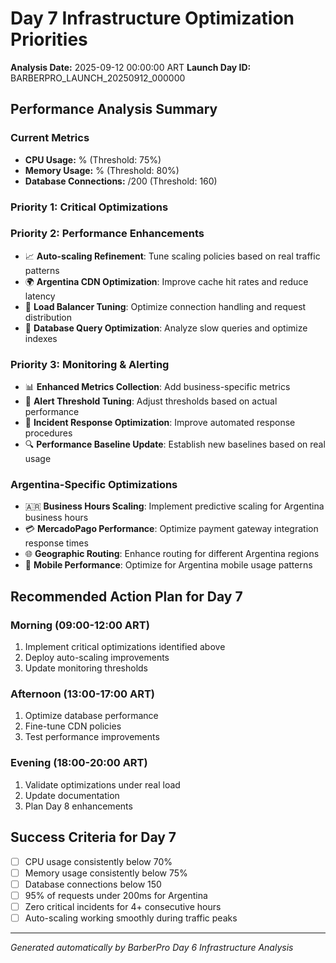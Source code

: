 # Day 7 Infrastructure Optimization Priorities
**Analysis Date:** 2025-09-12 00:00:00 ART
**Launch Day ID:** BARBERPRO_LAUNCH_20250912_000000

## Performance Analysis Summary

### Current Metrics
- **CPU Usage:** % (Threshold: 75%)
- **Memory Usage:** % (Threshold: 80%)
- **Database Connections:** /200 (Threshold: 160)

### Priority 1: Critical Optimizations




### Priority 2: Performance Enhancements
- 📈 **Auto-scaling Refinement**: Tune scaling policies based on real traffic patterns
- 🌍 **Argentina CDN Optimization**: Improve cache hit rates and reduce latency
- 🔄 **Load Balancer Tuning**: Optimize connection handling and request distribution
- 💾 **Database Query Optimization**: Analyze slow queries and optimize indexes

### Priority 3: Monitoring & Alerting
- 📊 **Enhanced Metrics Collection**: Add business-specific metrics
- 🚨 **Alert Threshold Tuning**: Adjust thresholds based on actual performance
- 📱 **Incident Response Optimization**: Improve automated response procedures
- 🔍 **Performance Baseline Update**: Establish new baselines based on real usage

### Argentina-Specific Optimizations
- 🇦🇷 **Business Hours Scaling**: Implement predictive scaling for Argentina business hours
- 💳 **MercadoPago Performance**: Optimize payment gateway integration response times
- 🌐 **Geographic Routing**: Enhance routing for different Argentina regions
- 📱 **Mobile Performance**: Optimize for Argentina mobile usage patterns

## Recommended Action Plan for Day 7

### Morning (09:00-12:00 ART)
1. Implement critical optimizations identified above
2. Deploy auto-scaling improvements
3. Update monitoring thresholds

### Afternoon (13:00-17:00 ART)
1. Optimize database performance
2. Fine-tune CDN policies
3. Test performance improvements

### Evening (18:00-20:00 ART)
1. Validate optimizations under real load
2. Update documentation
3. Plan Day 8 enhancements

## Success Criteria for Day 7
- [ ] CPU usage consistently below 70%
- [ ] Memory usage consistently below 75%
- [ ] Database connections below 150
- [ ] 95% of requests under 200ms for Argentina
- [ ] Zero critical incidents for 4+ consecutive hours
- [ ] Auto-scaling working smoothly during traffic peaks

---
*Generated automatically by BarberPro Day 6 Infrastructure Analysis*
